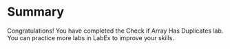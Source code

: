# Summary

Congratulations! You have completed the Check if Array Has Duplicates lab. You can practice more labs in LabEx to improve your skills.
